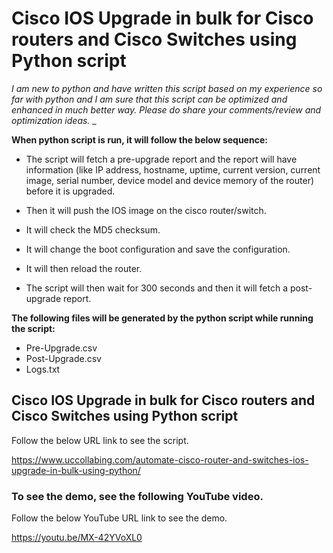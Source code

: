 
# Cisco IOS Upgrade in bulk for Cisco routers and Cisco Switches using Python script

_I am new to python and have written this script based on my experience so far with python and I am sure that this script can be optimized and enhanced in much better way. Please do share your comments/review and optimization ideas._
_

**When python script is run, it will follow the below sequence:**

* The script will fetch a pre-upgrade report and the report will have information (like IP address, hostname, uptime, current version, current image, serial number, device model and device memory of the router) before it is upgraded.

* Then it will push the IOS image on the cisco router/switch.

* It will check the MD5 checksum.

* It will change the boot configuration and save the configuration.

* It will then reload the router.

* The script will then wait for 300 seconds and then it will fetch a post-upgrade report.


**The following files will be generated by the python script while running the script:**

* Pre-Upgrade.csv
* Post-Upgrade.csv
* Logs.txt

## Cisco IOS Upgrade in bulk for Cisco routers and Cisco Switches using Python script

Follow the below URL link to see the script.

https://www.uccollabing.com/automate-cisco-router-and-switches-ios-upgrade-in-bulk-using-python/

### To see the demo, see the following YouTube video.

Follow the below YouTube URL link to see the demo.

https://youtu.be/MX-42YVoXL0


